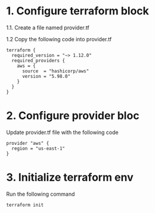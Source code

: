# 1. Configure terraform block

1.1. Create a file named provider.tf

1.2 Copy the following code into provider.tf

```
terraform {
  required_version = "~> 1.12.0"
  required_providers {
    aws = {
      source  = "hashicorp/aws"
      version = "5.98.0"
    }
  }
}
```

# 2. Configure provider bloc

Update provider.tf file with the following code
```
provider "aws" {
  region = "us-east-1"
}
```

# 3. Initialize terraform env

Run the following command

```
terraform init
```

